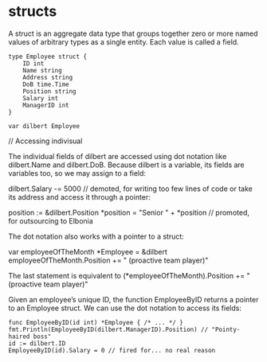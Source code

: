# structs
A struct is an aggregate data type that groups together zero or more named values of arbitrary
types as a single entity. Each value is called a field.

<!-- Employee defenintion of struct type, a variable called dilbert that is an instance of an Employee: -->
```
type Employee struct {
    ID int
    Name string
    Address string
    DoB time.Time
    Position string
    Salary int
    ManagerID int
}

var dilbert Employee
```
// Accessing indivisual

The individual fields of dilbert are accessed using dot notation like dilbert.Name and dilbert.DoB. Because dilbert is a variable, its fields are variables too, so we may assign to a field:

dilbert.Salary -= 5000 // demoted, for writing too few lines of code or take its address and access it through a pointer:

position := &dilbert.Position
*position = "Senior " + *position // promoted, for outsourcing to Elbonia

The dot notation also works with a pointer to a struct:

var employeeOfTheMonth *Employee = &dilbert
employeeOfTheMonth.Position += " (proactive team player)"

The last statement is equivalent to
(*employeeOfTheMonth).Position += " (proactive team player)"

Given an employee’s unique ID, the function EmployeeByID returns a pointer to an Employee
struct. We can use the dot notation to access its fields:
```
func EmployeeByID(id int) *Employee { /* ... */ }
fmt.Println(EmployeeByID(dilbert.ManagerID).Position) // "Pointy-haired boss"
id := dilbert.ID
EmployeeByID(id).Salary = 0 // fired for... no real reason
```